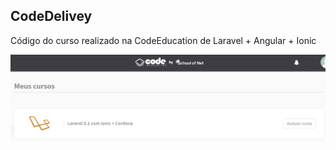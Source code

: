 
## CodeDelivey

Código do curso realizado na CodeEducation de Laravel + Angular + Ionic

![Image](https://github.com/JulioNery/CodeDelivery/blob/master/code.PNG?raw=true
)
